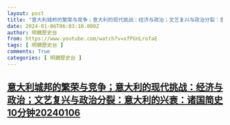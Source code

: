 ```yaml
---
layout: post
title: "意大利城邦的繁荣与竞争；意大利的现代挑战：经济与政治；文艺复兴与政治分裂：意大利的兴衰：诸国简史10分钟20240106"
date: 2024-01-06T06:03:10.000Z
author: 明鏡歷史台
from: https://www.youtube.com/watch?v=xfPGnLrofaE
tags: [ 明鏡歷史台 ]
comments: True
categories: [ 明鏡歷史台 ]
---
```

<!--1704520990000-->
[意大利城邦的繁荣与竞争；意大利的现代挑战：经济与政治；文艺复兴与政治分裂：意大利的兴衰：诸国简史10分钟20240106](https://www.youtube.com/watch?v=xfPGnLrofaE)
------

<div>

</div>
